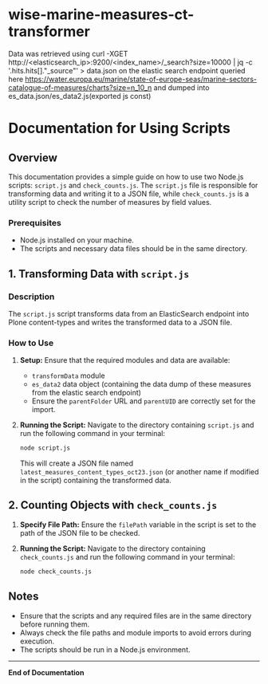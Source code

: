 # wise-marine-measures-ct-transformer

Data was retrieved using curl -XGET http://<elasticsearch_ip>:9200/<index_name>/\_search?size=10000 | jq -c '.hits.hits[]."\_source"' > data.json on the elastic search endpoint queried here https://water.europa.eu/marine/state-of-europe-seas/marine-sectors-catalogue-of-measures/charts?size=n_10_n and dumped into es_data.json/es_data2.js(exported js const)

# Documentation for Using Scripts

## Overview

This documentation provides a simple guide on how to use two Node.js scripts: `script.js` and `check_counts.js`. The `script.js` file is responsible for transforming data and writing it to a JSON file, while `check_counts.js` is a utility script to check the number of measures by field values.

### Prerequisites

- Node.js installed on your machine.
- The scripts and necessary data files should be in the same directory.

## 1. Transforming Data with `script.js`

### Description

The `script.js` script transforms data from an ElasticSearch endpoint into Plone content-types and writes the transformed data to a JSON file.

### How to Use

1. **Setup:**
   Ensure that the required modules and data are available:
   - `transformData` module
   - `es_data2` data object (containing the data dump of these measures from the elastic search endpoint)
   - Ensure the `parentFolder` URL and `parentUID` are correctly set for the import.

2. **Running the Script:**
   Navigate to the directory containing `script.js` and run the following command in your terminal:
   ```sh
   node script.js
   ```
   This will create a JSON file named `latest_measures_content_types_oct23.json` (or another name if modified in the script) containing the transformed data.

## 2. Counting Objects with `check_counts.js`

1. **Specify File Path:**
   Ensure the `filePath` variable in the script is set to the path of the JSON file to be checked.

2. **Running the Script:**
   Navigate to the directory containing `check_counts.js` and run the following command in your terminal:
   ```sh
   node check_counts.js
   ```
## Notes

- Ensure that the scripts and any required files are in the same directory before running them.
- Always check the file paths and module imports to avoid errors during execution.
- The scripts should be run in a Node.js environment.

---

**End of Documentation**
